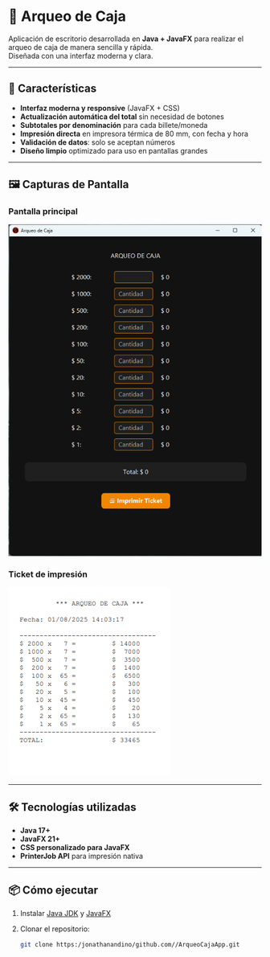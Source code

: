 # 🧾 Arqueo de Caja

Aplicación de escritorio desarrollada en **Java + JavaFX** para realizar el arqueo de caja de manera sencilla y rápida.  
Diseñada con una interfaz moderna y clara.

---

## 🚀 Características

- **Interfaz moderna y responsive** (JavaFX + CSS)
- **Actualización automática del total** sin necesidad de botones
- **Subtotales por denominación** para cada billete/moneda
- **Impresión directa** en impresora térmica de 80 mm, con fecha y hora
- **Validación de datos**: solo se aceptan números
- **Diseño limpio** optimizado para uso en pantallas grandes

---

## 🖼 Capturas de Pantalla

### Pantalla principal
![Pantalla principal](./screenshots/main_window.png)

### Ticket de impresión
![Ticket impreso](./screenshots/print_ticket.png)

---

## 🛠 Tecnologías utilizadas

- **Java 17+**
- **JavaFX 21+**
- **CSS personalizado para JavaFX**
- **PrinterJob API** para impresión nativa

---

## 📦 Cómo ejecutar

1. Instalar [Java JDK](https://adoptium.net/) y [JavaFX](https://openjfx.io/)
2. Clonar el repositorio:

   ```bash
   git clone https:/jonathanandino/github.com//ArqueoCajaApp.git
